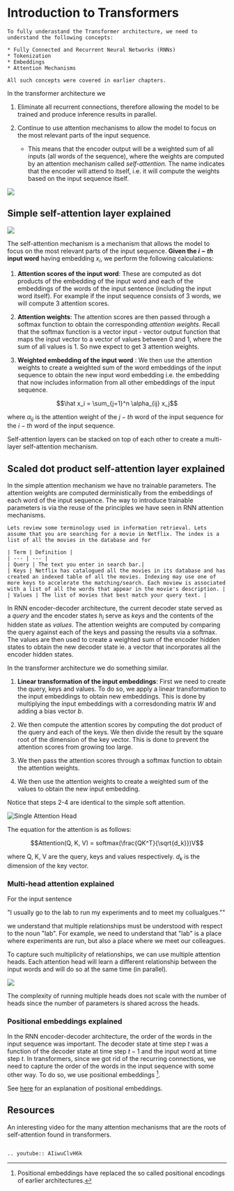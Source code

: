 # Introduction to Transformers

```{admonition} Note
To fully underastand the Transformer architecture, we need to understand the following concepts:

* Fully Connected and Recurrent Neural Networks (RNNs)
* Tokenization
* Embeddings
* Attention Mechanisms

All such concepts were covered in earlier chapters. 

```

In the transformer architecture we 

1. Eliminate all recurrent connections, therefore allowing the model to be trained and produce inference results in parallel.

2. Continue to use attention mechanisms to allow the model to focus on the most relevant parts of the input sequence. 
    * This means that the encoder output will be a weighted sum of all inputs (all words of the sequence), where the weights are computed by an attention mechanism called _self-attention_. The name indicates that the encoder will attend to itself, i.e. it will compute the weights based on the input sequence itself.


![](images/self-attention-visualization.png)

## Simple self-attention layer explained 

![](images/self-attention-simple.png)

The self-attention mechanism is a mechanism that allows the model to focus on the most relevant parts of the input sequence. **Given the $i-th$ input word** having embedding $x_i$, we perform the following calculations:   

1. **Attention scores of the input word**: These are computed as dot products of the embedding of the input word and each of the embeddings of the words of the input sentence (including the input word itself). For example if the input sequence consists of 3 words, we will compute 3 attention scores.

2. **Attention weights**: The attention scores are then passed through a softmax function to obtain the corresponding _attention weights_.  Recall that the softmax function is a vector input - vector output function that maps the input vector to a vector of values between 0 and 1, where the sum of all values is 1. So nwe expect to get 3 attention weights. 

3. **Weighted embedding of the input word** : We then use the  attention weights to create a weighted sum of the word embeddings of the input sequence to obtain the new input word embedding i.e. the embedding that now includes information from all other embeddings of the input sequence.

$$\hat x_i = \sum_{j=1}^n \alpha_{ij} x_j$$

where $\alpha_{ij}$ is the attention weight of the $j-th$ word of the input sequence for the $i-th$ word of the input sequence.

Self-attention layers can be stacked on top of each other to create a multi-layer self-attention mechanism.

## Scaled dot product self-attention layer explained 

In the simple attention mechanism we have no trainable parameters. The attention weights are computed derministically from the embeddings of each word of the input sequence. The way to introduce trainable parameters is via the reuse of the principles we have seen in RNN attention mechanisms.

```{admonition} Information Retrieval
Lets review some terminology used in information retrieval. Lets assume that you are searching for a movie in Netflix. The index is a list of all the movies in the database and for 

| Term | Definition |
| --- | --- |
| Query | The text you enter in search bar.|
| Keys | Netflix has catalogued all the movies in its database and has created an indexed table of all the movies. Indexing may use one of more keys to accelerate the matching/search. Each moview is associated with a list of all the words that appear in the movie's description. |
| Values | The list of movies that best match your query text. |

```
In RNN encoder-decoder architecture, the current decoder state served as a _query_  and the encoder states $h_i$ serve as _keys_ and the contents of the hidden state as _values_. The attention weights are computed by comparing the query against each of the keys and passing the results via a softmax. The values are then used to create a weighted sum of the encoder hidden states to obtain the new decoder state ie. a vector that incorporates all the encoder hidden states.

In the transformer architecture we do something similar. 

 
1. **Linear transformation of the input embeddings**:  First we need to create the query, keys and values. To do so, we apply a linear transformation to the input embeddings to obtain new embeddings. This is done by multiplying the input embeddings with a corresdonding matrix $W$ and adding a bias vector $b$.

2. We then compute the attention scores by computing the dot product of the query and each of the keys.  We then divide the result by the square root of the dimension of the key vector. This is done to prevent the attention scores from growing too large.

3. We then pass the attention scores through a softmax function to obtain the attention weights.

4. We then use the attention weights to create a weighted sum of the values to obtain the new input embedding.

Notice that steps 2-4 are identical to the simple soft attention.  

![Single Attention Head](images/scaled-dot-product-self-attention.png)

The equation for the attention  is as follows:

$$Attention(Q, K, V) = softmax(\frac{QK^T}{\sqrt{d_k}})V$$

where Q, K, V are the query, keys and values respectively. $d_k$ is the dimension of the key vector.


### Multi-head attention explained

For the input sentence 

"I usually go to the lab to run my experiments and to meet my collualgues.""

we understand that multiple relationships must be understood with respect to the noun "lab". For example, we need to understand that "lab" is a place where experiments are run, but also a place where we meet our colleagues.

To capture such multiplicity of relationships, we can use multiple attention heads. Each attention head will learn a different relationship between the input words and will do so at the same time (in parallel).

![](images/multi-head-attention.png)

The complexity of running multiple heads does not scale with the number of heads since the number of parameters is shared across the heads.

### Positional embeddings explained

In the RNN encoder-decoder architecture, the order of the words in the input sequence was important. The decoder state at time step $t$ was a function of the decoder state at time step $t-1$ and the input word at time step $t$. In transformers, since we got rid of the recurring connections, we need to capture the order of the words in the input sequence with some other way. To do so, we use positional embeddings [^1]. 

See [here](https://theaisummer.com/positional-embeddings/) for an explanation of positional embeddings.


[^1]: Positional embeddings have replaced the so called positional encodings of earlier architectures. 



## Resources

An interesting video for the many attention mechanisms that are the roots of self-attention found in transformers. 

```{eval-rst}

.. youtube:: AIiwuClvH6k

```


